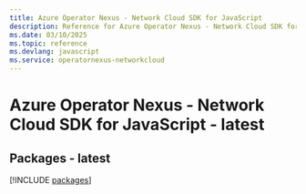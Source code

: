 ```yaml
---
title: Azure Operator Nexus - Network Cloud SDK for JavaScript
description: Reference for Azure Operator Nexus - Network Cloud SDK for JavaScript
ms.date: 03/10/2025
ms.topic: reference
ms.devlang: javascript
ms.service: operatornexus-networkcloud
---
```

# Azure Operator Nexus - Network Cloud SDK for JavaScript - latest
## Packages - latest
[!INCLUDE [packages](operator-nexus---network-cloud-index.md)]